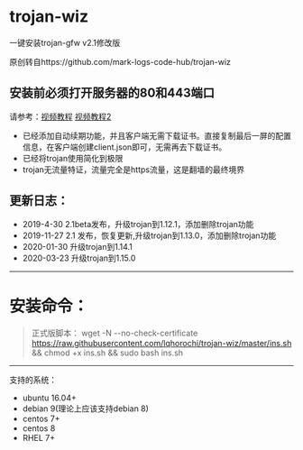 ﻿# trojan-wiz
一键安装trojan-gfw v2.1修改版

原创转自https://github.com/mark-logs-code-hub/trojan-wiz

## 安装前必须打开服务器的80和443端口
请参考：[视频教程](https://youtu.be/x-2qX6iqxgA) [视频教程2](https://youtu.be/zzF3AMf0_qI)
- 已经添加自动续期功能，并且客户端无需下载证书。直接复制最后一屏的配置信息，在客户端创建client.json即可，无需再去下载证书。
- 已经将trojan使用简化到极限
- trojan无流量特证，流量完全是https流量，这是翻墙的最终境界

## 更新日志：
- 2019-4-30 2.1beta发布，升级trojan到1.12.1，添加删除trojan功能
- 2019-11-27 2.1 发布，恢复更新,升级trojan到1.13.0，添加删除trojan功能
- 2020-01-30 升级trojan到1.14.1
- 2020-03-23 升级trojan到1.15.0

---
# 安装命令：
>正式版脚本： wget -N --no-check-certificate https://raw.githubusercontent.com/lqhorochi/trojan-wiz/master/ins.sh && chmod +x ins.sh && sudo bash  ins.sh

---
支持的系统：
- ubuntu 16.04+
- debian 9(理论上应该支持debian 8)
- centos 7+
- centos 8
- RHEL 7+


